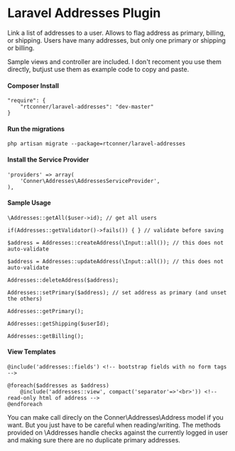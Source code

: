 Laravel Addresses Plugin
============

Link a list of addresses to a user. Allows to flag address as primary, billing, or shipping. Users have many addresses, but only one primary or shipping or billing.

Sample views and controller are included. I don't recoment you use them directly, butjust use them as example code to copy and paste.


#### Composer Install

    "require": {
        "rtconner/laravel-addresses": "dev-master"
    }

#### Run the migrations

	php artisan migrate --package=rtconner/laravel-addresses
	
#### Install the Service Provider 

	'providers' => array(
		'Conner\Addresses\AddressesServiceProvider',
	),
	
#### Sample Usage

    \Addresses::getAll($user->id); // get all users
    
    if(Addresses::getValidator()->fails()) { } // validate before saving
    
    $address = Addresses::createAddress(\Input::all()); // this does not auto-validate
    
    $address = Addresses::updateAddress(\Input::all()); // this does not auto-validate
    
    Addresses::deleteAddress($address);
    
    Addresses::setPrimary($address); // set address as primary (and unset the others)
    
	Addresses::getPrimary();    
    
	Addresses::getShipping($userId);    

	Addresses::getBilling();    

#### View Templates

	@include('addresses::fields') <!-- bootstrap fields with no form tags -->
	
	@foreach($addresses as $address)
		@include('addresses::view', compact('separator'=>'<br>')) <!-- read-only html of address -->
	@endforeach 
	
You can make call direcly on the Conner\Addresses\Address model if you want. But you just have to be careful when reading/writing. The methods provided on \Addresses handle checks against the currently logged in user and making sure there are no duplicate primary addresses.
